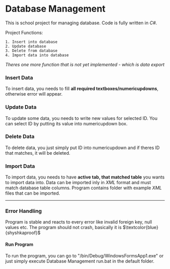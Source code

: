 # Database Management

This is school project for managing database. Code is fully written in *C#*.

Project Functions:
```
1. Insert into database
2. Update database
3. Delete from database
4. Import data into database
```

*Theres one more function that is not yet implemented - which is data export*

### Insert Data
To insert data, you needs to fill **all required textboxes/numericupdowns**, otherwise error will appear.

### Update Data
To update some data, you needs to write new values for selected ID.
You can select ID by putting its value into numericupdown box.

### Delete Data
To delete data, you just simply put ID into numericupdown and if theres ID that matches, it will be deleted.

### Import Data
To import data, you needs to have **active tab, that matched table** you wants to import data into. Data can be imported inly in *XML* format and must match database table columns. Program contains folder with example *XML* files that can be imported.

---------------------------------------------------------------------------------------------------------------

### Error Handling
Program is stable and reacts to every error like invalid foreign key, null values etc.
The program should not crash, basically it is $\textcolor{blue}{shyshkaproof}$

#### Run Program
To run the program, you can go to "/bin/Debug/WindowsFormsApp1.exe" or just simply execute Database Management run.bat in the default folder.
